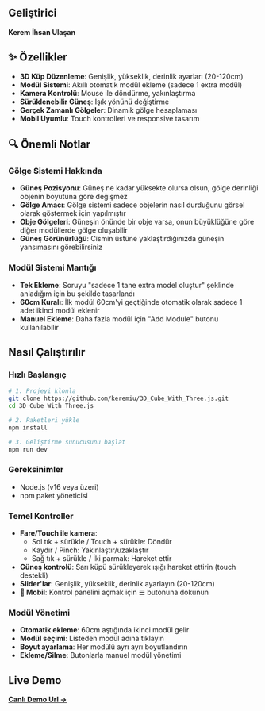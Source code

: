 
## Geliştirici

**Kerem İhsan Ulaşan**

## ✨ Özellikler

- **3D Küp Düzenleme**: Genişlik, yükseklik, derinlik ayarları (20-120cm)
- **Modül Sistemi**: Akıllı otomatik modül ekleme (sadece 1 extra modül)
- **Kamera Kontrolü**: Mouse ile döndürme, yakınlaştırma
- **Sürüklenebilir Güneş**: Işık yönünü değiştirme
- **Gerçek Zamanlı Gölgeler**: Dinamik gölge hesaplaması
- **Mobil Uyumlu**: Touch kontrolleri ve responsive tasarım

## 🔍 Önemli Notlar

### Gölge Sistemi Hakkında
- **Güneş Pozisyonu**: Güneş ne kadar yüksekte olursa olsun, gölge derinliği objenin boyutuna göre değişmez
- **Gölge Amacı**: Gölge sistemi sadece objelerin nasıl durduğunu görsel olarak göstermek için yapılmıştır
- **Obje Gölgeleri**: Güneşin önünde bir obje varsa, onun büyüklüğüne göre diğer modüllerde gölge oluşabilir
- **Güneş Görünürlüğü**: Cismin üstüne yaklaştırdığınızda güneşin yansımasını görebilirsiniz



### Modül Sistemi Mantığı  
- **Tek Ekleme**: Soruyu "sadece 1 tane extra model oluştur" şeklinde anladığım için bu şekilde tasarlandı
- **60cm Kuralı**: İlk modül 60cm'yi geçtiğinde otomatik olarak sadece 1 adet ikinci modül eklenir
- **Manuel Ekleme**: Daha fazla modül için "Add Module" butonu kullanılabilir

##  Nasıl Çalıştırılır

### Hızlı Başlangıç
```bash
# 1. Projeyi klonla
git clone https://github.com/keremiu/3D_Cube_With_Three.js.git
cd 3D_Cube_With_Three.js

# 2. Paketleri yükle
npm install

# 3. Geliştirme sunucusunu başlat
npm run dev
```

### Gereksinimler
   - Node.js (v16 veya üzeri)
   - npm paket yöneticisi


### Temel Kontroller
- **Fare/Touch ile kamera**: 
  - Sol tık + sürükle / Touch + sürükle: Döndür
  - Kaydır / Pinch: Yakınlaştır/uzaklaştır
  - Sağ tık + sürükle / İki parmak: Hareket ettir
- **Güneş kontrolü**: Sarı küpü sürükleyerek ışığı hareket ettirin (touch destekli)
- **Slider'lar**: Genişlik, yükseklik, derinlik ayarlayın (20-120cm)
- **📱 Mobil**: Kontrol panelini açmak için ☰ butonuna dokunun

### Modül Yönetimi
- **Otomatik ekleme**: 60cm aştığında ikinci modül gelir
- **Modül seçimi**: Listeden modül adına tıklayın
- **Boyut ayarlama**: Her modülü ayrı ayrı boyutlandırın
- **Ekleme/Silme**: Butonlarla manuel modül yönetimi

## Live Demo
**[Canlı Demo Url →](https://sprightly-heliotrope-bc8e06.netlify.app/)**


